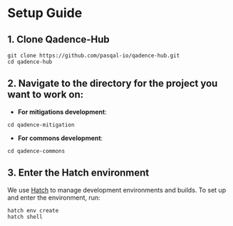 # Setup Guide

## 1. Clone Qadence-Hub
```shell
git clone https://github.com/pasqal-io/qadence-hub.git
cd qadence-hub
```

## 2. Navigate to the directory for the project you want to work on:

- **For mitigations development**:
```shell
cd qadence-mitigation
```

- **For commons development**:
```shell
cd qadence-commons
```

## 3. Enter the Hatch environment

We use [Hatch](https://hatch.pypa.io) to manage development environments and builds.
To set up and enter the environment, run:
```shell
hatch env create
hatch shell
```
